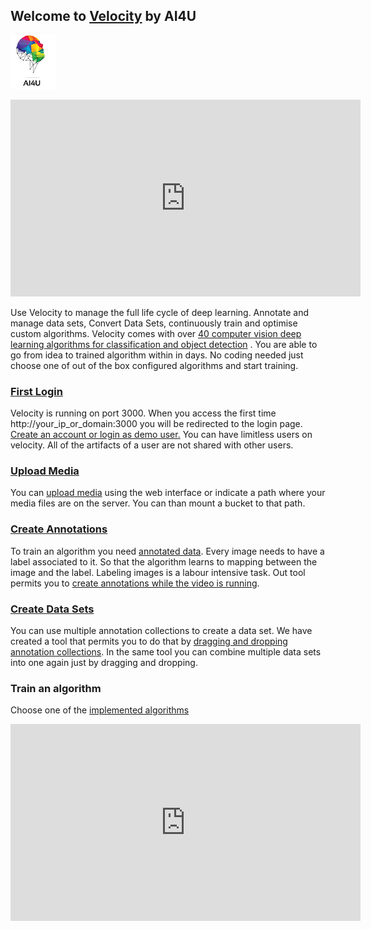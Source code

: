 ## Welcome to [Velocity](http://www.velocity.lu/) by AI4U

![Image](assets/ForWhiteBackgroundsm.png)



<iframe width="560" height="315" src="https://www.youtube.com/embed/hqdWCp-fFNY" frameborder="0" allow="accelerometer; autoplay; encrypted-media; gyroscope; picture-in-picture" allowfullscreen></iframe>

Use Velocity to manage the full life cycle of deep learning. Annotate and manage data sets, Convert Data Sets, continuously train and optimise custom algorithms. 
Velocity comes with over [40 computer vision deep learning algorithms for classification and object detection](implemented_algorithms.md)  . You are able to go from idea to trained algorithm within in days. No coding needed just
choose one of out of the box configured algorithms and start training.

### [First Login](FIRTSRUN.md) 
Velocity is running on port 3000. When you access the first time http://your_ip_or_domain:3000  you will be redirected to the login page. 
[Create an account or login as demo user.](FIRTSRUN.md) 
You can have limitless users on velocity. All of the artifacts of a user are not shared with other users. 
### [Upload Media](MEDIA.md) 
 
You can [upload media](MEDIA.md)  using the web interface or indicate a path where your media files are on the server. 
You can than mount a bucket to that path.

### [Create Annotations](annotations.md) 
To train an algorithm you need [annotated data](annotations.md). Every image needs to have a label associated to it. So that the algorithm learns to mapping between the image and the label. Labeling images is a labour intensive task.
Out tool permits you to [create annotations while the video is running](annotations.md). 



### [Create Data Sets](datasets.md)
You can use multiple annotation collections to create a data set. We have created a tool that permits you to do that by [dragging and dropping annotation collections](datasets.md). In the same tool you can 
combine multiple data sets into one again just by dragging and dropping.



### Train an algorithm

Choose one of the [implemented algorithms](implemented_algorithms.md) 

<iframe width="560" height="315" src="https://www.youtube.com/embed/lCyStxDjVX0" frameborder="0" allow="accelerometer; autoplay; encrypted-media; gyroscope; picture-in-picture" allowfullscreen></iframe>